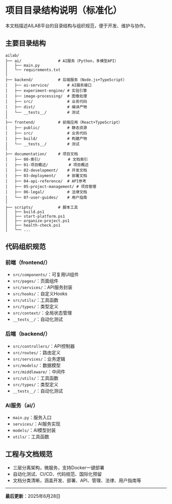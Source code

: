 # 项目目录结构说明（标准化）

本文档描述AILAB平台的目录结构与组织规范，便于开发、维护与协作。

## 主要目录结构

```
ailab/
├── ai/                # AI服务（Python，多模型API）
│   ├── main.py
│   └── requirements.txt
│
├── backend/           # 后端服务（Node.js+TypeScript）
│   ├── ai-service/        # AI服务接口
│   ├── experiment-engine/ # 实验引擎
│   ├── image-processing/  # 图像处理
│   ├── src/               # 业务代码
│   ├── dist/              # 编译产物
│   └── __tests__/         # 测试
│
├── frontend/          # 前端应用（React+TypeScript）
│   ├── public/            # 静态资源
│   ├── src/               # 业务代码
│   ├── build/             # 构建产物
│   └── __tests__/         # 测试
│
├── documentation/     # 项目文档
│   ├── 00-索引/            # 文档索引
│   ├── 01-项目概述/         # 项目概述
│   ├── 02-development/    # 开发文档
│   ├── 03-deployment/     # 部署文档
│   ├── 04-api-reference/  # API参考
│   ├── 05-project-management/ # 项目管理
│   ├── 06-legal/          # 法律文档
│   └── 07-user-guides/    # 用户指南
│
├── scripts/           # 脚本工具
│   ├── build.ps1
│   ├── start-platform.ps1
│   ├── organize-project.ps1
│   ├── health-check.ps1
│   └── ...
```

## 代码组织规范

### 前端（frontend/）
- `src/components/`：可复用UI组件
- `src/pages/`：页面组件
- `src/services/`：API服务封装
- `src/hooks/`：自定义Hooks
- `src/utils/`：工具函数
- `src/types/`：类型定义
- `src/context/`：全局状态管理
- `__tests__/`：自动化测试

### 后端（backend/）
- `src/controllers/`：API控制器
- `src/routes/`：路由定义
- `src/services/`：业务逻辑
- `src/models/`：数据模型
- `src/middleware/`：中间件
- `src/utils/`：工具函数
- `src/types/`：类型定义
- `__tests__/`：自动化测试

### AI服务（ai/）
- `main.py`：服务入口
- `services/`：AI服务实现
- `models/`：AI模型封装
- `utils/`：工具函数

## 工程与文档规范
- 三层分离架构，微服务，支持Docker一键部署
- 自动化测试、CI/CD、代码规范、国际化预留
- 文档分类清晰，涵盖开发、部署、API、管理、法律、用户指南等

---

**最后更新**：2025年6月28日
